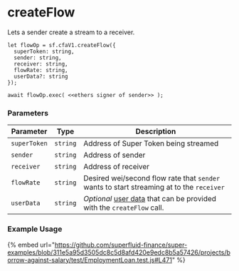 # createFlow

Lets a sender create a stream to a receiver.

```
let flowOp = sf.cfaV1.createFlow({
  superToken: string,
  sender: string,
  receiver: string,
  flowRate: string,
  userData?: string
});

await flowOp.exec( <<ethers signer of sender>> );
```

### Parameters

| Parameter    | Type     | Description                                                                                                                                         |
| ------------ | -------- | --------------------------------------------------------------------------------------------------------------------------------------------------- |
| `superToken` | `string` | Address of Super Token being streamed                                                                                                               |
| `sender`     | `string` | Address of sender                                                                                                                                   |
| `receiver`   | `string` | Address of receiver                                                                                                                                 |
| `flowRate`   | `string` | Desired wei/second flow rate that `sender` wants to start streaming at to the `receiver`                                                            |
| `userData`   | `string` | _Optional_ [user data](https://docs.superfluid.finance/superfluid/developers/super-apps/user-data) that can be provided with the `createFlow` call. |

### Example Usage

{% embed url="https://github.com/superfluid-finance/super-examples/blob/311e5a95d3505dc8c5d8afd420e9edc8b5a57426/projects/borrow-against-salary/test/EmploymentLoan.test.js#L471" %}
